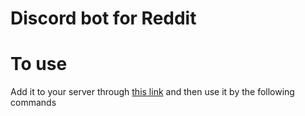 # Discord bot for Reddit

# To use
Add it to your server through [this link](https://discord.com/oauth2/authorize?client_id=820438279282360330&scope=bot%20applications.commands)
and then use it by the following commands
